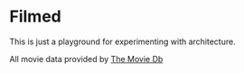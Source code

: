 # Filmed

This is just a playground for experimenting with architecture.

All movie data provided by [The Movie Db](https://www.themoviedb.org/)